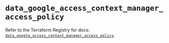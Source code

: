 # `data_google_access_context_manager_access_policy`

Refer to the Terraform Registry for docs: [`data_google_access_context_manager_access_policy`](https://registry.terraform.io/providers/hashicorp/google-beta/6.14.1/docs/data-sources/google_access_context_manager_access_policy).
